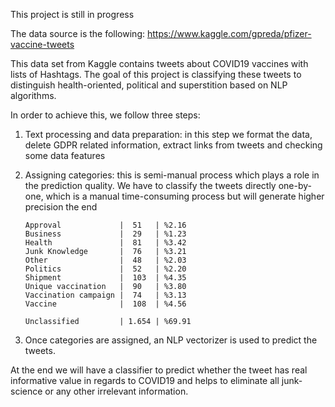 This project is still in progress

The data source is the following:
https://www.kaggle.com/gpreda/pfizer-vaccine-tweets

This data set from Kaggle contains tweets about COVID19 vaccines with lists of Hashtags. The goal of this project is classifying these tweets to distinguish health-oriented, political and superstition based on NLP algorithms.

In order to achieve this, we follow three steps:

1.	Text processing and data preparation: in this step we format the data, delete GDPR related information, extract links from tweets and checking some data features
    
2.	Assigning categories: this is semi-manual process which plays a role in the prediction quality. We have to classify the tweets directly one-by-one, which is a manual time-consuming process but will generate higher precision the end
        
        Approval             |  51   | %2.16 
        Business             |  29   | %1.23 
        Health               |  81   | %3.42 
        Junk Knowledge       |  76   | %3.21 
        Other                |  48   | %2.03 
        Politics             |  52   | %2.20 
        Shipment             |  103  | %4.35 
        Unique vaccination   |  90   | %3.80 
        Vaccination campaign |  74   | %3.13 
        Vaccine              |  108  | %4.56 
    
        Unclassified         | 1.654 | %69.91 
    
3.	Once categories are assigned, an NLP vectorizer is used to predict the tweets.

At the end we will have a classifier to predict whether the tweet has real informative value in regards to COVID19 and helps to eliminate all junk-science or any other irrelevant information.
